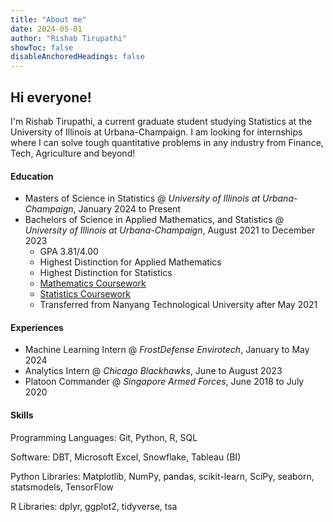 ```yaml
---
title: "About me"
date: 2024-05-01
author: "Rishab Tirupathi"
showToc: false
disableAnchoredHeadings: false
---
```

## Hi everyone! 

I'm Rishab Tirupathi, a current graduate student studying Statistics at the University of Illinois at Urbana-Champaign. I am looking for internships where I can solve tough quantitative problems in any industry from Finance, Tech, Agriculture and beyond! 

#### Education
+ Masters of Science in Statistics @ _University of Illinois at Urbana-Champaign_, January 2024 to Present
+ Bachelors of Science in Applied Mathematics, and Statistics @ _University of Illinois at Urbana-Champaign_, August 2021 to December 2023
  * GPA 3.81/4.00
  * Highest Distinction for Applied Mathematics
  * Highest Distinction for Statistics
  * [Mathematics Coursework](https://rishab-t0910.github.io/website/courses/math)
  * [Statistics Coursework](https://rishab-t0910.github.io/website/courses/stats)
  * Transferred from Nanyang Technological University after May 2021
 
#### Experiences
+ Machine Learning Intern @ _FrostDefense Envirotech_, January to May 2024
+ Analytics Intern @ _Chicago Blackhawks_, June to August 2023
+ Platoon Commander @ _Singapore Armed Forces_, June 2018 to July 2020

#### Skills
Programming Languages: Git, Python, R, SQL

Software: DBT, Microsoft Excel, Snowflake, Tableau (BI)

Python Libraries: Matplotlib, NumPy, pandas, scikit-learn, SciPy, seaborn, statsmodels, TensorFlow

R Libraries: dplyr, ggplot2, tidyverse, tsa
